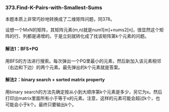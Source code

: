 ### 373.Find-K-Pairs-with-Smallest-Sums

本题本质上非常巧妙地转换成了二维矩阵问题，同378。

设想一个MxN的矩阵，其矩阵元素(m,n)就是num1[m]+nums2[n]，很显然这个矩阵的行、列都是递增的。于是立刻就转化成了找该矩阵第k个元素的问题。

#### 解法1：BFS+PQ
用BFS的方法进行搜索。每次弹出一个PQ里最小的元素，然后新加入该元素相邻（右边和下边）的两个元素。最先弹出的k个元素就是答案。

#### 解法2：binary search + sorted matrix property
用binary search的方法先确定按从小到大顺序第k个元素是多少，另它为x。然后打印出matrix里面所有小于等于x的元素。注意，这样的元素可能会超过k个，也可能会小于k个。最终只要输出k个。

